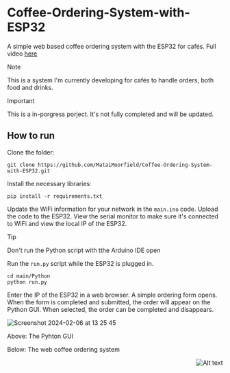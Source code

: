# Coffee-Ordering-System-with-ESP32
A simple web based coffee ordering system with the ESP32 for cafés. Full video [here](https://www.youtube.com/watch?v=jhMNulLlHCo)

> [!NOTE]
> This is a system I'm currently developing for cafés to handle orders, both food and drinks.

> [!IMPORTANT]
> This is a in-porgress porject. It's not fully completed and will be updated.

## How to run

Clone the folder:
```
git clone https://github.com/MataiMoorfield/Coffee-Ordering-System-with-ESP32.git
```
Install the necessary libraries:
```
pip install -r requirements.txt
```
Update the WiFi information for your network in the `main.ino` code. Upload the code to the ESP32. View the serial monitor to make sure it's connected to WiFi and view the local IP of the ESP32.

> [!TIP]
> Don't run the Python script with tthe Arduino IDE open

Run the `run.py` script while the ESP32 is plugged in.
```
cd main/Python
python run.py
```

Enter the IP of the ESP32 in a web browser. A simple ordering form opens. When the form is completed and submitted, the order will appear on the Python GUI. When selected, the order can be completed and disappears.

![Screenshot 2024-02-06 at 13 25 45](https://github.com/MataiMoorfield/Coffee-Ordering-System-with-ESP32/assets/138086469/8d18f029-6507-4e84-b749-aecffd2eb4bd)

Above: The Pyhton GUI

Below: The web coffee ordering system

<div style="text-align: right">
  <img src="https://github.com/MataiMoorfield/Coffee-Ordering-System-with-ESP32/assets/138086469/063af052-8572-46fd-9aae-6a818656e237" alt="Alt text">
</div>

